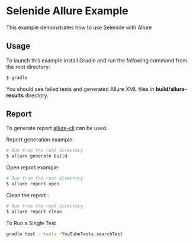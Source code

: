 # Selenide Allure Example
This example demonstrates how to use Selenide with Allure

## Usage
To launch this example install Gradle and run the following command from the root directory:
```bash
$ gradle
```
You should see failed tests and generated Allure XML files in **build/allure-results** directory.

## Report
To generate report [allure-cli](https://github.com/allure-framework/allure-cli) can be used.

Report generation example:
```bash
# Run from the root directory
$ allure generate build
```
Open report example:
```bash
# Run from the root directory
$ allure report open
```

Clean the report :
```bash
# Run from the root directory
$ allure report clean
```

To Run a Single Test
```bash
gradle test --tests *YouTubeTests.searchTest
```
